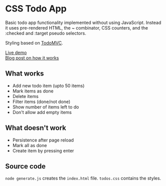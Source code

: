 # CSS Todo App

Basic todo app functionality implemented without using JavaScript.
Instead it uses pre-rendered HTML, the ~ combinator, CSS counters, and
the :checked and :target pseudo selectors.

Styling based on [TodoMVC](http://todomvc.com/).

[Live demo](http://www.mattzeunert.com/TodoCSS/#/)  
[Blog post on how it works](http://www.mattzeunert.com/2017/10/30/javascript-free-todo-app.html)

## What works

- Add new todo item (upto 50 items)
- Mark items as done
- Delete items
- Filter items (done/not done)
- Show number of items left to do
- Don't allow add empty items

## What doesn't work

- Persistence after page reload
- Mark all as done
- Create item by pressing enter

## Source code

`node generate.js` creates the `index.html` file. `todos.css` contains the styles.
